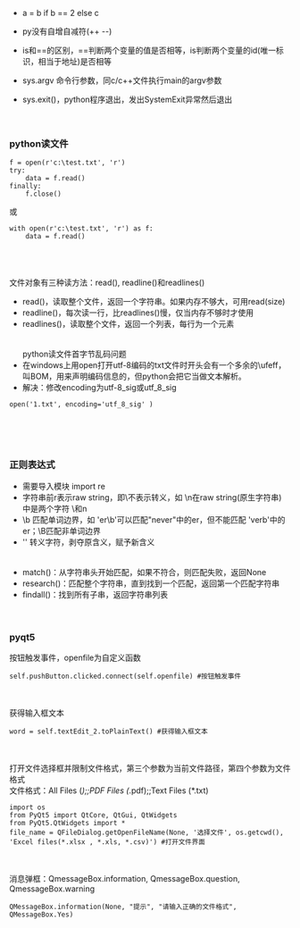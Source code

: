 - a = b if b == 2 else c

- py没有自增自减符(++ --)
- is和==的区别，==判断两个变量的值是否相等，is判断两个变量的id(唯一标识，相当于地址)是否相等
- sys.argv 命令行参数，同c/c++文件执行main的argv参数
- sys.exit()，python程序退出，发出SystemExit异常然后退出
</br></br></br>
### python读文件
```
f = open(r'c:\test.txt', 'r')
try:
    data = f.read()
finally:
    f.close()
```
或
```
with open(r'c:\test.txt', 'r') as f:
    data = f.read()
```
</br></br></br>
文件对象有三种读方法：read(), readline()和readlines()
- read()，读取整个文件，返回一个字符串。如果内存不够大，可用read(size)
- readline()，每次读一行，比readlines()慢，仅当内存不够时才使用
- readlines()，读取整个文件，返回一个列表，每行为一个元素
</br></br></br>
python读文件首字节乱码问题
- 在windows上用open打开utf-8编码的txt文件时开头会有一个多余的\ufeff，叫BOM，用来声明编码信息的，但python会把它当做文本解析。
- 解决：修改encoding为utf-8_sig或utf_8_sig
```
open('1.txt', encoding='utf_8_sig' )
```
</br></br></br>
### 正则表达式
- 需要导入模块 import re
- 字符串前r表示raw string，即\不表示转义，如 \n在raw string(原生字符串) 中是两个字符 \和n
- \b 匹配单词边界，如 'er\b'可以匹配"never"中的er，但不能匹配 'verb'中的er；\B匹配非单词边界
- '\' 转义字符，剥夺原含义，赋予新含义
</br></br></br>
- match()：从字符串头开始匹配，如果不符合，则匹配失败，返回None
- research()：匹配整个字符串，直到找到一个匹配，返回第一个匹配字符串
- findall()：找到所有子串，返回字符串列表
</br></br></br>
### pyqt5
按钮触发事件，openfile为自定义函数
```
self.pushButton.clicked.connect(self.openfile) #按钮触发事件
```
</br></br>
获得输入框文本
```
word = self.textEdit_2.toPlainText() #获得输入框文本
```
</br></br>
打开文件选择框并限制文件格式，第三个参数为当前文件路径，第四个参数为文件格式 </br>
文件格式：All Files (*);;PDF Files (*.pdf);;Text Files (*.txt)
```
import os
from PyQt5 import QtCore, QtGui, QtWidgets
from PyQt5.QtWidgets import *
file_name = QFileDialog.getOpenFileName(None, '选择文件', os.getcwd(), 'Excel files(*.xlsx , *.xls, *.csv)') #打开文件界面
```
</br></br>
消息弹框：QmessageBox.information, QmessageBox.question, QmessageBox.warning
```
QMessageBox.information(None, "提示", "请输入正确的文件格式", QMessageBox.Yes)
```
